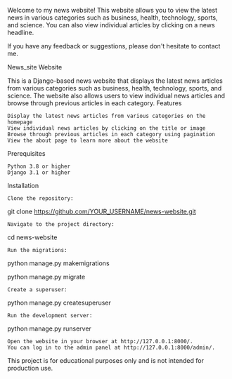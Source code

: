 Welcome to my news website! This website allows you to view the latest news in various categories such as business, health, technology, sports, and science. You can also view individual articles by clicking on a news headline.

If you have any feedback or suggestions, please don't hesitate to contact me.



News_site Website

This is a Django-based news website that displays the latest news articles from various categories such as business, health, technology, sports, and science. The website also allows users to view individual news articles and browse through previous articles in each category.
Features

    Display the latest news articles from various categories on the homepage
    View individual news articles by clicking on the title or image
    Browse through previous articles in each category using pagination
    View the about page to learn more about the website

Prerequisites

    Python 3.8 or higher
    Django 3.1 or higher

Installation

    Clone the repository:

git clone https://github.com/YOUR_USERNAME/news-website.git

    Navigate to the project directory:

cd news-website

    Run the migrations:

python manage.py makemigrations

python manage.py migrate

    Create a superuser:

python manage.py createsuperuser

    Run the development server:

python manage.py runserver

    Open the website in your browser at http://127.0.0.1:8000/.
    You can log in to the admin panel at http://127.0.0.1:8000/admin/.
    


This project is for educational purposes only and is not intended for production use.
